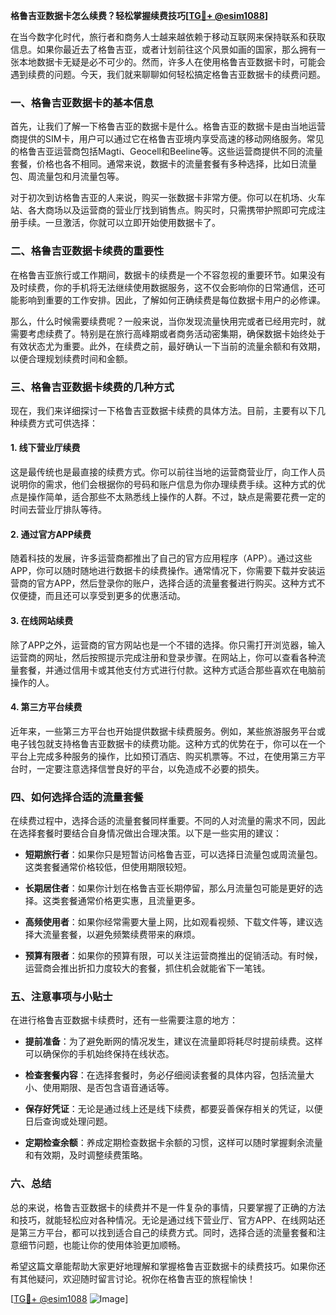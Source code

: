 **格鲁吉亚数据卡怎么续费？轻松掌握续费技巧[[TG💪+ @esim1088](https://t.me/s/esim1088)]**

在当今数字化时代，旅行者和商务人士越来越依赖于移动互联网来保持联系和获取信息。如果你最近去了格鲁吉亚，或者计划前往这个风景如画的国家，那么拥有一张本地数据卡无疑是必不可少的。然而，许多人在使用格鲁吉亚数据卡时，可能会遇到续费的问题。今天，我们就来聊聊如何轻松搞定格鲁吉亚数据卡的续费问题。

### 一、格鲁吉亚数据卡的基本信息

首先，让我们了解一下格鲁吉亚的数据卡是什么。格鲁吉亚的数据卡是由当地运营商提供的SIM卡，用户可以通过它在格鲁吉亚境内享受高速的移动网络服务。常见的格鲁吉亚运营商包括Magti、Geocell和Beeline等。这些运营商提供不同的流量套餐，价格也各不相同。通常来说，数据卡的流量套餐有多种选择，比如日流量包、周流量包和月流量包等。

对于初次到访格鲁吉亚的人来说，购买一张数据卡非常方便。你可以在机场、火车站、各大商场以及运营商的营业厅找到销售点。购买时，只需携带护照即可完成注册手续。一旦激活，你就可以立即开始使用数据卡了。

### 二、格鲁吉亚数据卡续费的重要性

在格鲁吉亚旅行或工作期间，数据卡的续费是一个不容忽视的重要环节。如果没有及时续费，你的手机将无法继续使用数据服务，这不仅会影响你的日常通信，还可能影响到重要的工作安排。因此，了解如何正确续费是每位数据卡用户的必修课。

那么，什么时候需要续费呢？一般来说，当你发现流量快用完或者已经用完时，就需要考虑续费了。特别是在旅行高峰期或者商务活动密集期，确保数据卡始终处于有效状态尤为重要。此外，在续费之前，最好确认一下当前的流量余额和有效期，以便合理规划续费时间和金额。

### 三、格鲁吉亚数据卡续费的几种方式

现在，我们来详细探讨一下格鲁吉亚数据卡续费的具体方法。目前，主要有以下几种续费方式可供选择：

#### 1. **线下营业厅续费**
这是最传统也是最直接的续费方式。你可以前往当地的运营商营业厅，向工作人员说明你的需求，他们会根据你的号码和账户信息为你办理续费手续。这种方式的优点是操作简单，适合那些不太熟悉线上操作的人群。不过，缺点是需要花费一定的时间去营业厅排队等待。

#### 2. **通过官方APP续费**
随着科技的发展，许多运营商都推出了自己的官方应用程序（APP）。通过这些APP，你可以随时随地进行数据卡的续费操作。通常情况下，你需要下载并安装运营商的官方APP，然后登录你的账户，选择合适的流量套餐进行购买。这种方式不仅便捷，而且还可以享受到更多的优惠活动。

#### 3. **在线网站续费**
除了APP之外，运营商的官方网站也是一个不错的选择。你只需打开浏览器，输入运营商的网址，然后按照提示完成注册和登录步骤。在网站上，你可以查看各种流量套餐，并通过信用卡或其他支付方式进行付款。这种方式适合那些喜欢在电脑前操作的人。

#### 4. **第三方平台续费**
近年来，一些第三方平台也开始提供数据卡续费服务。例如，某些旅游服务平台或电子钱包就支持格鲁吉亚数据卡的续费功能。这种方式的优势在于，你可以在一个平台上完成多种服务的操作，比如预订酒店、购买机票等。不过，在使用第三方平台时，一定要注意选择信誉良好的平台，以免造成不必要的损失。

### 四、如何选择合适的流量套餐

在续费过程中，选择合适的流量套餐同样重要。不同的人对流量的需求不同，因此在选择套餐时要结合自身情况做出合理决策。以下是一些实用的建议：

- **短期旅行者**：如果你只是短暂访问格鲁吉亚，可以选择日流量包或周流量包。这类套餐通常价格较低，但使用期限较短。
  
- **长期居住者**：如果你计划在格鲁吉亚长期停留，那么月流量包可能是更好的选择。这类套餐通常价格更实惠，且流量更多。

- **高频使用者**：如果你经常需要大量上网，比如观看视频、下载文件等，建议选择大流量套餐，以避免频繁续费带来的麻烦。

- **预算有限者**：如果你的预算有限，可以关注运营商推出的促销活动。有时候，运营商会推出折扣力度较大的套餐，抓住机会就能省下一笔钱。

### 五、注意事项与小贴士

在进行格鲁吉亚数据卡续费时，还有一些需要注意的地方：

- **提前准备**：为了避免断网的情况发生，建议在流量即将耗尽时提前续费。这样可以确保你的手机始终保持在线状态。

- **检查套餐内容**：在选择套餐时，务必仔细阅读套餐的具体内容，包括流量大小、使用期限、是否包含语音通话等。

- **保存好凭证**：无论是通过线上还是线下续费，都要妥善保存相关的凭证，以便日后查询或处理问题。

- **定期检查余额**：养成定期检查数据卡余额的习惯，这样可以随时掌握剩余流量和有效期，及时调整续费策略。

### 六、总结

总的来说，格鲁吉亚数据卡的续费并不是一件复杂的事情，只要掌握了正确的方法和技巧，就能轻松应对各种情况。无论是通过线下营业厅、官方APP、在线网站还是第三方平台，都可以找到适合自己的续费方式。同时，选择合适的流量套餐和注意细节问题，也能让你的使用体验更加顺畅。

希望这篇文章能帮助大家更好地理解和掌握格鲁吉亚数据卡的续费技巧。如果你还有其他疑问，欢迎随时留言讨论。祝你在格鲁吉亚的旅程愉快！

[[TG💪+ @esim1088](https://t.me/s/esim1088) ![Image](https://i.postimg.cc/4NQfJmqS/Snipaste-2025-05-13-00-14-12.png)]